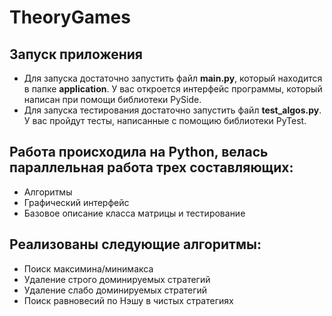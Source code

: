 # TheoryGames
## Запуск приложения
  -  Для запуска достаточно запустить файл **main.py**, который находится в папке **application**. У вас откроется интерфейс программы, который написан при помощи библиотеки PySide. 
  -  Для запуска тестирования достаточно запустить файл **test_algos.py**. У вас пройдут тесты, написанные с помощию библиотеки PyTest. 
## Работа происходила на Python, велась параллельная работа трех составляющих:
  -  Алгоритмы
  -  Графический интерфейс
  -  Базовое описание класса матрицы и тестирование
## Реализованы следующие алгоритмы:
  -  Поиск максимина/минимакса
  -  Удаление строго доминируемых стратегий
  -  Удаление слабо доминируемых стратегий
  -  Поиск равновесий по Нэшу в чистых стратегиях

